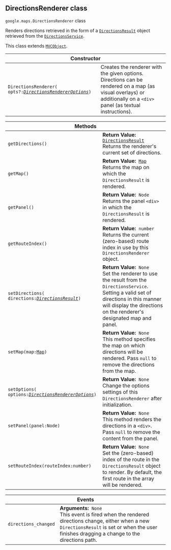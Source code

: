 <h2 id="DirectionsRenderer"> DirectionsRenderer class </h2><p>
<code><span itemprop="path">google.maps</span>.<span itemprop="name">DirectionsRenderer</span></code>
class
</p><p>Renders directions retrieved in the form of a <code><a href="https://github.com/amenadiel/google-maps-documentation/blob/master/docs/DirectionsResult.md">DirectionsResult</a></code> object retrieved from the <code><a href="https://github.com/amenadiel/google-maps-documentation/blob/master/docs/DirectionsService.md">DirectionsService</a></code>.</p><p>This class extends
<code><a href="https://github.com/amenadiel/google-maps-documentation/blob/master/docs/MVCObject.md">MVCObject</a></code>.
</p><div class="devsite-table-wrapper"><table class="constructors responsive" summary="class DirectionsRenderer - Constructor">
<thead>
<tr><th colspan="2">Constructor</th>
</tr></thead>
<tbody>
<tr>
<td><code><span>DirectionsRenderer(<wbr>opts?:</span><a href="https://github.com/amenadiel/google-maps-documentation/blob/master/docs/DirectionsRendererOptions.md"><em><span>DirectionsRendererOptions</span></em></a><span>)</span></code></td>
<td>Creates the renderer with the given options. Directions can be rendered on a map (as visual overlays) or additionally on a <code><span>&lt;div&gt;</span></code> panel (as textual instructions).</td>
</tr>
</tbody>
</table></div><div class="devsite-table-wrapper"><table class="methods responsive" summary="class DirectionsRenderer - Methods">
<thead>
<tr><th colspan="2">Methods</th>
</tr></thead>
<tbody>
<tr>
<td><code><span>getDirections()</span></code></td>
<td><div><strong>Return Value:</strong>&nbsp; <code><a href="https://github.com/amenadiel/google-maps-documentation/blob/master/docs/DirectionsResult.md">DirectionsResult</a></code></div>
<div class="desc">Returns the renderer's current set of directions.</div></td>
</tr>
<tr>
<td><code><span>getMap()</span></code></td>
<td><div><strong>Return Value:</strong>&nbsp; <code><a href="https://github.com/amenadiel/google-maps-documentation/blob/master/docs/Map.md">Map</a></code></div>
<div class="desc">Returns the map on which the <code>DirectionsResult</code> is rendered.</div></td>
</tr>
<tr>
<td><code><span>getPanel()</span></code></td>
<td><div><strong>Return Value:</strong>&nbsp; <code>Node</code></div>
<div class="desc">Returns the panel <code>&lt;div&gt;</code> in which the <code>DirectionsResult</code> is rendered.</div></td>
</tr>
<tr>
<td><code><span>getRouteIndex()</span></code></td>
<td><div><strong>Return Value:</strong>&nbsp; <code>number</code></div>
<div class="desc">Returns the current (zero-based) route index in use by this <code>DirectionsRenderer</code> object.</div></td>
</tr>
<tr>
<td><code><span>setDirections(<wbr>directions:</span><a href="https://github.com/amenadiel/google-maps-documentation/blob/master/docs/DirectionsResult.md"><em><span>DirectionsResult</span></em></a><span>)</span></code></td>
<td><div><strong>Return Value:</strong>&nbsp; <code>None</code></div>
<div class="desc">Set the renderer to use the result from the <code>DirectionsService</code>. Setting a valid set of directions in this manner will display the directions on the renderer's designated map and panel.</div></td>
</tr>
<tr>
<td><code><span>setMap(<wbr>map:</span><a href="https://github.com/amenadiel/google-maps-documentation/blob/master/docs/Map.md"><span>Map</span></a><span>)</span></code></td>
<td><div><strong>Return Value:</strong>&nbsp; <code>None</code></div>
<div class="desc">This method specifies the map on which directions will be rendered. Pass <code>null</code> to remove the directions from the map.</div></td>
</tr>
<tr>
<td><code><span>setOptions(<wbr>options:</span><a href="https://github.com/amenadiel/google-maps-documentation/blob/master/docs/DirectionsRendererOptions.md"><em><span>DirectionsRendererOptions</span></em></a><span>)</span></code></td>
<td><div><strong>Return Value:</strong>&nbsp; <code>None</code></div>
<div class="desc">Change the options settings of this <code>DirectionsRenderer</code> after initialization.</div></td>
</tr>
<tr>
<td><code><span>setPanel(<wbr>panel:Node)</span></code></td>
<td><div><strong>Return Value:</strong>&nbsp; <code>None</code></div>
<div class="desc">This method renders the directions in a <code>&lt;div&gt;</code>. Pass <code>null</code> to remove the content from the panel.</div></td>
</tr>
<tr>
<td><code><span>setRouteIndex(<wbr>routeIndex:number)</span></code></td>
<td><div><strong>Return Value:</strong>&nbsp; <code>None</code></div>
<div class="desc">Set the (zero-based) index of the route in the <code>DirectionsResult</code> object to render. By default, the first route in the array will be rendered.</div></td>
</tr>
</tbody>
</table></div><div class="devsite-table-wrapper"><table class="details responsive" summary="class DirectionsRenderer - Events">
<thead>
<tr><th colspan="2">Events</th>
</tr></thead>
<tbody>
<tr>
<td><code><span>directions_changed</span></code></td>
<td><div><strong>Arguments:</strong>&nbsp; <code>None</code></div>
<div class="desc">This event is fired when the rendered directions change, either when a new <code>DirectionsResult</code> is set or when the user finishes dragging a change to the directions path.</div></td>
</tr>
</tbody>
</table></div>